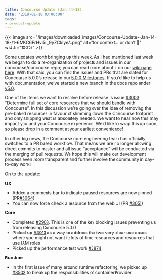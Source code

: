 ```yaml
---
title: Concourse Update (Jan 14–18)
date: '2019-01-18 00:00:00'
tags:
- product-update
---
```


{{< image src="/images/downloaded_images/Concourse-Update--Jan-14-18-/1-6MKC6FrHvi5u_9yZCklyeA.png" alt="for context... or don’t 🤷" width="100%" >}}

Some updates worth bringing up this week. As I had mentioned last week we began to do a re-organization of projects and issues in our concourse/concourse repo; you can read more about it on our [wiki page here](https://github.com/concourse/concourse/wiki/How-Issues-are-Managed). With that said, you can find the issues and PRs that are slated for Concourse 5.0.0’s release in our [5.0.0 Milestones](https://github.com/concourse/concourse/milestone/33). If you’d like to help us with documentation, we’ve started a new branch in the docs repo under [v5.0](https://github.com/concourse/docs/tree/v5.0).

One of the items we want to resolve before release is issue [#3003](https://github.com/concourse/concourse/issues/3003) “Determine full set of core resources that we should bundle with Concourse”. In this discussion we’re going over the idea of removing the pre-baked resources in favour of slimming down the Concourse footprint and only shipping what is absolutely needed. We want to hear how this may impact you and your Concourse experience. We’d like to wrap this up soon, so please drop in a comment at your earliest convenience!

In other big news, the Concourse core engineering team has officially switched to a PR based workflow. That means we are no longer allowing direct commits to master and all issue “acceptance” will be conducted via the merging of pull requests. We hope this will make our development process even _more_ transparent and further involve the community in day-to-day work!

On to the update:

**UX**

- Added a comments bar to indicate paused resources are now pinned (PR[#3064](https://github.com/concourse/concourse/pull/3064))
- You can now force check a resource from the web UI (PR [#3051](https://github.com/concourse/concourse/pull/3051))

**Core**

- Completed [#2908](https://github.com/concourse/concourse/issues/2908). This is one of the key blocking issues preventing us from releasing Concourse 5.0.0
- Picked up [#3013](https://github.com/concourse/concourse/issues/3013) as a way to address the two very clear use cases where you might not want it: lots of time resources and resources that use IAM roles
- Picked up the performance test work [#2874](https://github.com/concourse/concourse/issues/2874)

**Runtime**

- In the first issue of many around runtime refactoring, we picked up [#3502](https://github.com/concourse/concourse/issues/3052) to break up the responsibilities of containerProvider
